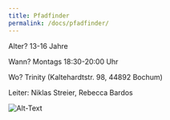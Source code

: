```yaml
---
title: Pfadfinder
permalink: /docs/pfadfinder/
---
```




Alter?  13-16 Jahre

Wann?  Montags 18:30-20:00 Uhr

Wo?  Trinity (Kaltehardtstr. 98, 44892 Bochum)

Leiter: Niklas Streier, Rebecca Bardos

![Alt-Text](/assets/img/pfadis_logo.jpg)
